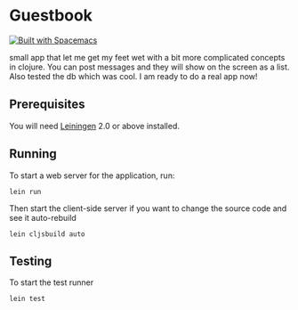 # Guestbook
[![Built with Spacemacs](https://cdn.rawgit.com/syl20bnr/spacemacs/442d025779da2f62fc86c2082703697714db6514/assets/spacemacs-badge.svg)](http://spacemacs.org)

small app that let me get my feet wet with a bit more complicated concepts in clojure. You can post messages and they will show on the screen as a list. Also tested the db which was cool. I am ready to do a real app now!


## Prerequisites

You will need [Leiningen][1] 2.0 or above installed.

[1]: https://github.com/technomancy/leiningen

## Running

To start a web server for the application, run:

    lein run 

Then start the client-side server if you want to change the source code and see it auto-rebuild

    lein cljsbuild auto
    
## Testing

To start the test runner

`lein test`
